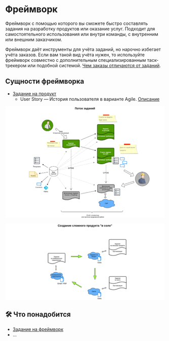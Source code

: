 # Фреймворк

Фреймворк с помощью которого вы сможете быстро составлять задания на разработку продуктов или оказание услуг.
Подходит для самостоятельного использования или внутри команды, с внутренним или внешним заказчиком.

Фреймворк даёт инструменты для учёта заданий, но нарочно избегает учёта заказов. Если вам такой вид учёта нужен, то используйте
фреймворк совместно с дополнительным специализированным таск-трекером или подобной системой. [Чем заказы отличаются от заданий](./assignment_vs_task.md).

## Сущности фреймворка

- [Задание на продукт](./product/)
    - User Story — История пользователя в варианте Agile. [Описание](/products/dvmn_org/agile-user-story/)

![](./images/assignment_flow.drawio.png)

![](./images/sub_products_in_solo.drawio.png)

## 🛠️ Что понадобится

- [Задание на фреймворк](./assignment.yaml)
- …
